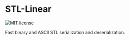 # STL-Linear

[![MIT license](https://img.shields.io/badge/license-MIT-green)](LICENSE)

Fast binary and ASCII STL serialization and deserialization.
